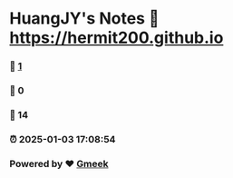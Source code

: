 # HuangJY's Notes :link: https://hermit200.github.io 
### :page_facing_up: [1](https://hermit200.github.io/tag.html) 
### :speech_balloon: 0 
### :hibiscus: 14 
### :alarm_clock: 2025-01-03 17:08:54 
### Powered by :heart: [Gmeek](https://github.com/Meekdai/Gmeek)

